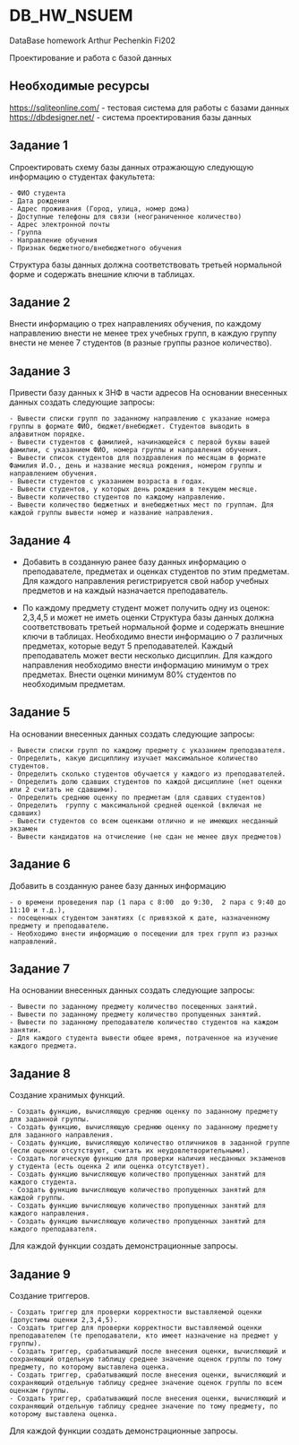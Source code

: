 # DB_HW_NSUEM

DataBase homework Arthur Pechenkin Fi202

Проектирование и работа с базой данных

## Необходимые ресурсы

<https://sqliteonline.com/> - тестовая система для работы с базами данных
<https://dbdesigner.net/> - система проектирования базы данных

## Задание 1

Спроектировать схему базы данных отражающую следующую информацию о студентах факультета:

    - ФИО студента
    - Дата рождения
    - Адрес проживания (Город, улица, номер дома)
    - Доступные телефоны для связи (неограниченное количество)
    - Адрес электронной почты
    - Группа
    - Направление обучения
    - Признак бюджетного/внебюджетного обучения

Структура базы данных должна соответствовать третьей нормальной форме и содержать внешние ключи в таблицах.

## Задание 2

Внести информацию о трех направлениях обучения, по каждому направлению внести не менее трех учебных групп, в каждую группу внести не менее 7 студентов (в разные группы разное количество).

## Задание 3

Привести базу данных к 3НФ в части адресов
На основании внесенных данных создать следующие запросы:

    - Вывести списки групп по заданному направлению с указание номера группы в формате ФИО, бюджет/внебюджет. Студентов выводить в алфавитном порядке.
    - Вывести студентов с фамилией, начинающейся с первой буквы вашей фамилии, с указанием ФИО, номера группы и направления обучения.
    - Вывести список студентов для поздравления по месяцам в формате Фамилия И.О., день и название месяца рождения, номером группы и направлением обучения.
    - Вывести студентов с указанием возраста в годах.
    - Вывести студентов, у которых день рождения в текущем месяце.
    - Вывести количество студентов по каждому направлению.
    - Вывести количество бюджетных и внебюджетных мест по группам. Для каждой группы вывести номер и название направления.

## Задание 4

- Добавить в созданную ранее базу данных информацию о преподавателе, предметах и оценках студентов по этим предметам. Для каждого направления регистрируется свой набор учебных предметов и на каждый назначается преподаватель.

- По каждому предмету студент может получить одну из оценок: 2,3,4,5 и может не иметь оценки
Структура базы данных должна соответствовать третьей нормальной форме и содержать внешние ключи в таблицах.
Необходимо внести информацию о 7 различных предметах, которые ведут 5 преподавателей. Каждый преподаватель может вести несколько дисциплин.
Для каждого направления необходимо внести информацию минимум о трех предметах. Внести оценки минимум 80% студентов по необходимым предметам.

## Задание 5

На основании внесенных данных создать следующие запросы:

    - Вывести списки групп по каждому предмету с указанием преподавателя.
    - Определить, какую дисциплину изучает максимальное количество студентов.
    - Определить сколько студентов обучается у каждого из преподавателей.
    - Определить долю сдавших студентов по каждой дисциплине (нет оценки или 2 считать не сдавшими).
    - Определить среднюю оценку по предметам (для сдавших студентов)
    - Определить  группу с максимальной средней оценкой (включая не сдавших)
    - Вывести студентов со всем оценками отлично и не имеющих несданный экзамен
    - Вывести кандидатов на отчисление (не сдан не менее двух предметов)

## Задание 6

Добавить в созданную ранее базу данных информацию

    - о времени проведения пар (1 пара с 8:00  до 9:30,  2 пара с 9:40 до 11:10 и т.д.),
    - посещенных студентом занятиях (с привязкой к дате, назначенному предмету и преподавателю.
    - Необходимо внести информацию о посещении для трех групп из разных направлений.

## Задание 7

На основании внесенных данных создать следующие запросы:

    - Вывести по заданному предмету количество посещенных занятий.
    - Вывести по заданному предмету количество пропущенных занятий.
    - Вывести по заданному преподавателю количество студентов на каждом занятии.
    - Для каждого студента вывести общее время, потраченное на изучение каждого предмета.

## Задание 8

Создание хранимых функций.

    - Создать функцию, вычисляющую среднюю оценку по заданному предмету для заданной группы.
    - Создать функцию, вычисляющую среднюю оценку по заданному предмету для заданного направления.
    - Создать функцию, вычисляющую количество отличников в заданной группе (если оценки отсутствуют, считать их неудовлетворительными).
    - Создать логическую функцию для проверки наличия несданных экзаменов у студента (есть оценка 2 или оценка отсутствует).
    - Создать функцию вычисляющую количество пропущенных занятий для каждого студента.
    - Создать функцию вычисляющую количество пропущенных занятий для каждой группы.
    - Создать функцию вычисляющую количество пропущенных занятий для каждого направления.
    - Создать функцию вычисляющую количество пропущенных занятий для каждого преподавателя.

Для каждой функции создать демонстрационные запросы.

## Задание 9

Создание триггеров.

    - Создать триггер для проверки корректности выставляемой оценки (допустимы оценки 2,3,4,5).
    - Создать триггер для проверки корректности выставляемой оценки преподавателем (те преподаватели, кто имеет назначение на предмет у группы).
    - Создать триггер, срабатывающий после внесения оценки, вычисляющий и сохраняющий отдельную таблицу среднее значение оценок группы по тому предмету, по которому выставлена оценка.
    - Создать триггер, срабатывающий после внесения оценки, вычисляющий и сохраняющий отдельную таблицу среднее значение оценок группы по всем оценкам группы.
    - Создать триггер, срабатывающий после внесения оценки, вычисляющий и сохраняющий отдельную таблицу среднее значение по тому предмету, по которому выставлена оценка.

Для каждой функции создать демонстрационные запросы.
